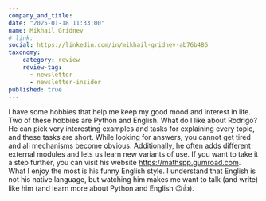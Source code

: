 ```yaml
---
company_and_title: 
date: "2025-01-18 11:33:00"
name: Mikhail Gridnev
# link:
social: https://linkedin.com/in/mikhail-gridnev-ab76b486
taxonomy:
    category: review
    review-tag:
      - newsletter
      - newsletter-insider
published: true
---
```


I have some hobbies that help me keep my good mood and interest in life. Two of these hobbies are Python and English. What do I like about Rodrigo? He can pick very interesting examples and tasks for explaining every topic, and these tasks are short. While looking for answers, you cannot get tired and all mechanisms become obvious. Additionally, he often adds different external modules and lets us learn new variants of use. If you want to take it a step further, you can visit his website https://mathspp.gumroad.com. What I enjoy the most is his funny English style. I understand that English is not his native language, but watching him makes me want to talk (and write) like him (and learn more about Python and English 😉👍).
